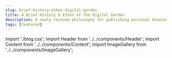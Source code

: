 ```yaml
---
slug: brief-history-ethos-digital-garden
title: A Brief History & Ethos of the Digital Garden
description: A newly revived philosophy for publishing personal knowledge on the web
tags: [featured]
---
```

<!-- truncate -->

import './blog.css';
import Header from '../../components/Header';
import Content from '../../components/Content';
import ImageGallery from '../../components/ImageGallery';

<Header />
<Content />
<ImageGallery />
